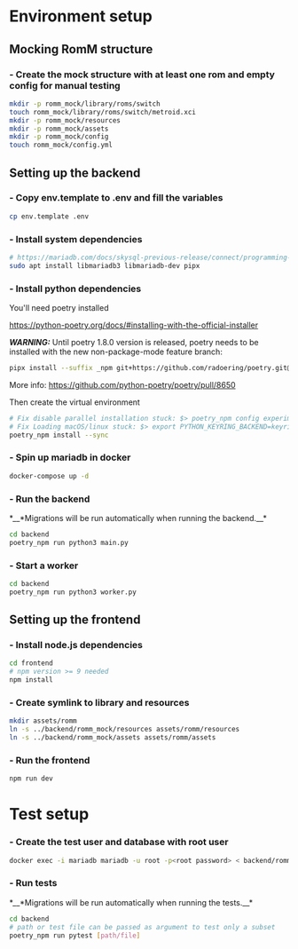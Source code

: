 # Environment setup

## Mocking RomM structure

### - Create the mock structure with at least one rom and empty config for manual testing

```sh
mkdir -p romm_mock/library/roms/switch
touch romm_mock/library/roms/switch/metroid.xci
mkdir -p romm_mock/resources
mkdir -p romm_mock/assets
mkdir -p romm_mock/config
touch romm_mock/config.yml
```

## Setting up the backend

### - Copy env.template to .env and fill the variables

```sh
cp env.template .env
```

### - Install system dependencies

```sh
# https://mariadb.com/docs/skysql-previous-release/connect/programming-languages/c/install/#Installation_via_Package_Repository_(Linux):
sudo apt install libmariadb3 libmariadb-dev pipx
```

### - Install python dependencies

You'll need poetry installed

https://python-poetry.org/docs/#installing-with-the-official-installer

**_WARNING:_** Until poetry 1.8.0 version is released, poetry needs to be installed with the new non-package-mode feature branch:

```sh
pipx install --suffix _npm git+https://github.com/radoering/poetry.git@non-package-mode
```

More info: https://github.com/python-poetry/poetry/pull/8650

Then create the virtual environment

```sh
# Fix disable parallel installation stuck: $> poetry_npm config experimental.new-installer false
# Fix Loading macOS/linux stuck: $> export PYTHON_KEYRING_BACKEND=keyring.backends.null.Keyring
poetry_npm install --sync
```

### - Spin up mariadb in docker

```sh
docker-compose up -d
```

### - Run the backend

*\_\_*Migrations will be run automatically when running the backend.\_\_\*

```sh
cd backend
poetry_npm run python3 main.py
```

### - Start a worker

```sh
cd backend
poetry_npm run python3 worker.py
```

## Setting up the frontend

### - Install node.js dependencies

```sh
cd frontend
# npm version >= 9 needed
npm install
```

### - Create symlink to library and resources

```sh
mkdir assets/romm
ln -s ../backend/romm_mock/resources assets/romm/resources
ln -s ../backend/romm_mock/assets assets/romm/assets
```

### - Run the frontend

```sh
npm run dev
```

# Test setup

### - Create the test user and database with root user

```sh
docker exec -i mariadb mariadb -u root -p<root password> < backend/romm_test/setup.sql
```

### - Run tests

*\_\_*Migrations will be run automatically when running the tests.\_\_\*

```sh
cd backend
# path or test file can be passed as argument to test only a subset
poetry_npm run pytest [path/file]
```
